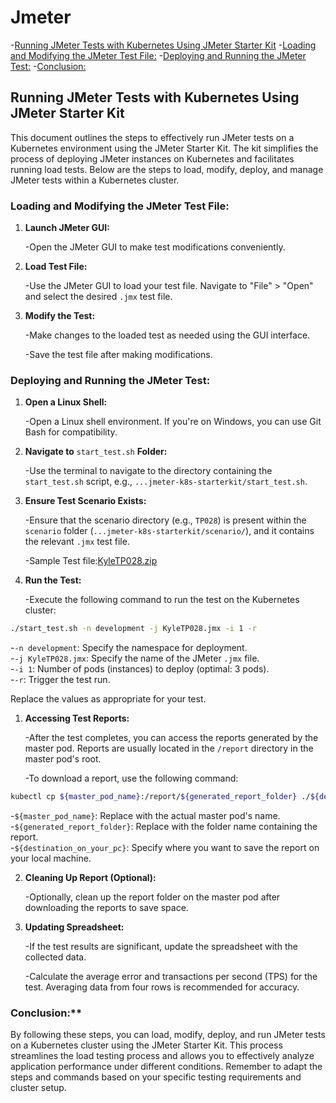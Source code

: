 # Jmeter

-[Running JMeter Tests with Kubernetes Using JMeter Starter Kit](#running-jmeter-tests-with-kubernetes-using-jmeter-starter-kit)
-[Loading and Modifying the JMeter Test File:](#loading-and-modifying-the-jmeter-test-file)
-[Deploying and Running the JMeter Test:](#deploying-and-running-the-jmeter-test)
-[Conclusion:](#conclusion)

## Running JMeter Tests with Kubernetes Using JMeter Starter Kit

This document outlines the steps to effectively run JMeter tests on a Kubernetes environment using the JMeter Starter Kit. The kit simplifies the process of deploying JMeter instances on Kubernetes and facilitates running load tests. Below are the steps to load, modify, deploy, and manage JMeter tests within a Kubernetes cluster.

### Loading and Modifying the JMeter Test File:

1. **Launch JMeter GUI:**

    -Open the JMeter GUI to make test modifications conveniently.

2. **Load Test File:**

    -Use the JMeter GUI to load your test file. Navigate to "File" > "Open" and select the desired `.jmx` test file.

3. **Modify the Test:**

    -Make changes to the loaded test as needed using the GUI interface.

    -Save the test file after making modifications.

### Deploying and Running the JMeter Test:

1. **Open a Linux Shell:**

    -Open a Linux shell environment. If you're on Windows, you can use Git Bash for compatibility.

2. **Navigate to** `start_test.sh` **Folder:**

    -Use the terminal to navigate to the directory containing the `start_test.sh` script, e.g., `...jmeter-k8s-starterkit/start_test.sh`.

3. **Ensure Test Scenario Exists:**

    -Ensure that the scenario directory (e.g., `TP028`) is present within the `scenario` folder (`...jmeter-k8s-starterkit/scenario/`), and it contains the relevant `.jmx` test file.

    -Sample Test file:[KyleTP028.zip](/images/KyleTP028.zip)

4. **Run the Test:**

    -Execute the following command to run the test on the Kubernetes cluster:

```bash
./start_test.sh -n development -j KyleTP028.jmx -i 1 -r
```

-`-n development`: Specify the namespace for deployment.  
-`-j KyleTP028.jmx`: Specify the name of the JMeter `.jmx` file.  
-`-i 1`: Number of pods (instances) to deploy (optimal: 3 pods).  
-`-r`: Trigger the test run.  

Replace the values as appropriate for your test.

1. **Accessing Test Reports:**

    -After the test completes, you can access the reports generated by the master pod. Reports are usually located in the `/report` directory in the master pod's root.

    -To download a report, use the following command:

```bash
kubectl cp ${master_pod_name}:/report/${generated_report_folder} ./${destination_on_your_pc} -c jmmaster
```

-`${master_pod_name}`: Replace with the actual master pod's name.  
-`${generated_report_folder}`: Replace with the folder name containing the report.  
-`${destination_on_your_pc}`: Specify where you want to save the report on your local machine.

2. **Cleaning Up Report (Optional):**

    -Optionally, clean up the report folder on the master pod after downloading the reports to save space.

3. **Updating Spreadsheet:**

    -If the test results are significant, update the spreadsheet with the collected data.

    -Calculate the average error and transactions per second (TPS) for the test. Averaging data from four rows is recommended for accuracy.

### Conclusion:**

By following these steps, you can load, modify, deploy, and run JMeter tests on a Kubernetes cluster using the JMeter Starter Kit. This process streamlines the load testing process and allows you to effectively analyze application performance under different conditions. Remember to adapt the steps and commands based on your specific testing requirements and cluster setup.
